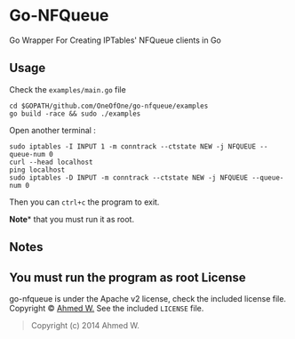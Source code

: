 Go-NFQueue
==========
Go Wrapper For Creating IPTables' NFQueue clients in Go

Usage
------
Check the `examples/main.go` file

	cd $GOPATH/github.com/OneOfOne/go-nfqueue/examples
	go build -race && sudo ./examples

Open another terminal :

	sudo iptables -I INPUT 1 -m conntrack --ctstate NEW -j NFQUEUE --queue-num 0
	curl --head localhost
	ping localhost
	sudo iptables -D INPUT -m conntrack --ctstate NEW -j NFQUEUE --queue-num 0

Then you can `ctrl+c` the program to exit.

**Note*** that you must run it as root.

Notes
-----
You must run the program as root 
License
-------
go-nfqueue is under the Apache v2 license, check the included license file.
Copyright © [Ahmed W.](http://www.limitlessfx.com/)
See the included `LICENSE` file.

> Copyright (c) 2014 Ahmed W.